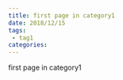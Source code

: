 ```yaml
---
title: first page in category1
date: 2018/12/15
tags:
 - tag1
categories:
---
```


first page in category1

<MusicPlayer musicId="4263218" musicSrc="Eifersucht.mp3" style="margin:0 auto" />